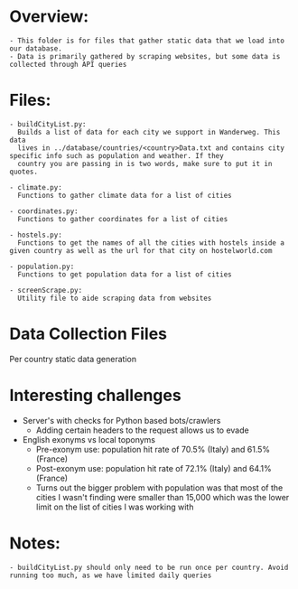 # Overview:
    - This folder is for files that gather static data that we load into our database.
    - Data is primarily gathered by scraping websites, but some data is collected through API queries

# Files:
    - buildCityList.py: 
      Builds a list of data for each city we support in Wanderweg. This data 
      lives in ../database/countries/<country>Data.txt and contains city specific info such as population and weather. If they
      country you are passing in is two words, make sure to put it in quotes.

    - climate.py:
      Functions to gather climate data for a list of cities

    - coordinates.py:
      Functions to gather coordinates for a list of cities

    - hostels.py:
      Functions to get the names of all the cities with hostels inside a given country as well as the url for that city on hostelworld.com 

    - population.py:
      Functions to get population data for a list of cities

    - screenScrape.py: 
      Utility file to aide scraping data from websites

# Data Collection Files
Per country static data generation

# Interesting challenges
- Server's with checks for Python based bots/crawlers
  - Adding certain headers to the request allows us to evade
- English exonyms vs local toponyms
  - Pre-exonym use: population hit rate of 70.5% (Italy) and 61.5% (France)
  - Post-exonym use: population hit rate of 72.1% (Italy) and 64.1% (France)
  - Turns out the bigger problem with population was that most of the cities I wasn't finding were smaller than 15,000 which was the lower limit on the list of cities I was working with

# Notes:
    - buildCityList.py should only need to be run once per country. Avoid running too much, as we have limited daily queries
